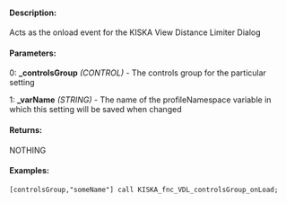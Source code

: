 #### Description:
Acts as the onload event for the KISKA View Distance Limiter Dialog

#### Parameters:
0: **_controlsGroup** *(CONTROL)* - The controls group for the particular setting

1: **_varName** *(STRING)* - The name of the profileNamespace variable in which thissetting will be saved when changed

#### Returns:
NOTHING

#### Examples:
```sqf
[controlsGroup,"someName"] call KISKA_fnc_VDL_controlsGroup_onLoad;
```

